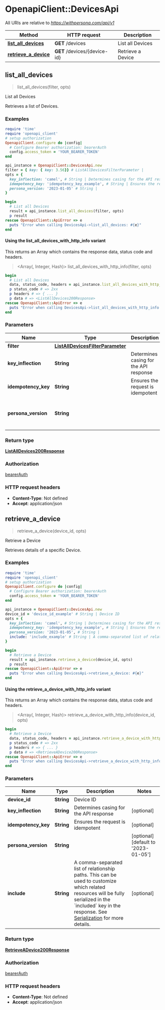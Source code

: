# OpenapiClient::DevicesApi

All URIs are relative to *https://withpersona.com/api/v1*

| Method | HTTP request | Description |
| ------ | ------------ | ----------- |
| [**list_all_devices**](DevicesApi.md#list_all_devices) | **GET** /devices | List all Devices |
| [**retrieve_a_device**](DevicesApi.md#retrieve_a_device) | **GET** /devices/{device-id} | Retrieve a Device |


## list_all_devices

> <ListAllDevices200Response> list_all_devices(filter, opts)

List all Devices

Retrieves a list of Devices.

### Examples

```ruby
require 'time'
require 'openapi_client'
# setup authorization
OpenapiClient.configure do |config|
  # Configure Bearer authorization: bearerAuth
  config.access_token = 'YOUR_BEARER_TOKEN'
end

api_instance = OpenapiClient::DevicesApi.new
filter = { key: { key: 3.56}} # ListAllDevicesFilterParameter | 
opts = {
  key_inflection: 'camel', # String | Determines casing for the API response
  idempotency_key: 'idempotency_key_example', # String | Ensures the request is idempotent
  persona_version: '2023-01-05' # String | 
}

begin
  # List all Devices
  result = api_instance.list_all_devices(filter, opts)
  p result
rescue OpenapiClient::ApiError => e
  puts "Error when calling DevicesApi->list_all_devices: #{e}"
end
```

#### Using the list_all_devices_with_http_info variant

This returns an Array which contains the response data, status code and headers.

> <Array(<ListAllDevices200Response>, Integer, Hash)> list_all_devices_with_http_info(filter, opts)

```ruby
begin
  # List all Devices
  data, status_code, headers = api_instance.list_all_devices_with_http_info(filter, opts)
  p status_code # => 2xx
  p headers # => { ... }
  p data # => <ListAllDevices200Response>
rescue OpenapiClient::ApiError => e
  puts "Error when calling DevicesApi->list_all_devices_with_http_info: #{e}"
end
```

### Parameters

| Name | Type | Description | Notes |
| ---- | ---- | ----------- | ----- |
| **filter** | [**ListAllDevicesFilterParameter**](Object.md) |  |  |
| **key_inflection** | **String** | Determines casing for the API response | [optional] |
| **idempotency_key** | **String** | Ensures the request is idempotent | [optional] |
| **persona_version** | **String** |  | [optional][default to &#39;2023-01-05&#39;] |

### Return type

[**ListAllDevices200Response**](ListAllDevices200Response.md)

### Authorization

[bearerAuth](../README.md#bearerAuth)

### HTTP request headers

- **Content-Type**: Not defined
- **Accept**: application/json


## retrieve_a_device

> <RetrieveADevice200Response> retrieve_a_device(device_id, opts)

Retrieve a Device

Retrieves details of a specific Device.

### Examples

```ruby
require 'time'
require 'openapi_client'
# setup authorization
OpenapiClient.configure do |config|
  # Configure Bearer authorization: bearerAuth
  config.access_token = 'YOUR_BEARER_TOKEN'
end

api_instance = OpenapiClient::DevicesApi.new
device_id = 'device_id_example' # String | Device ID
opts = {
  key_inflection: 'camel', # String | Determines casing for the API response
  idempotency_key: 'idempotency_key_example', # String | Ensures the request is idempotent
  persona_version: '2023-01-05', # String | 
  include: 'include_example' # String | A comma-separated list of relationship paths. This can be used to customize which related resources will be fully serialized in the `included` key in the response. See [Serialization](https://docs.withpersona.com/reference/serialization#inclusion-of-related-resources) for more details.
}

begin
  # Retrieve a Device
  result = api_instance.retrieve_a_device(device_id, opts)
  p result
rescue OpenapiClient::ApiError => e
  puts "Error when calling DevicesApi->retrieve_a_device: #{e}"
end
```

#### Using the retrieve_a_device_with_http_info variant

This returns an Array which contains the response data, status code and headers.

> <Array(<RetrieveADevice200Response>, Integer, Hash)> retrieve_a_device_with_http_info(device_id, opts)

```ruby
begin
  # Retrieve a Device
  data, status_code, headers = api_instance.retrieve_a_device_with_http_info(device_id, opts)
  p status_code # => 2xx
  p headers # => { ... }
  p data # => <RetrieveADevice200Response>
rescue OpenapiClient::ApiError => e
  puts "Error when calling DevicesApi->retrieve_a_device_with_http_info: #{e}"
end
```

### Parameters

| Name | Type | Description | Notes |
| ---- | ---- | ----------- | ----- |
| **device_id** | **String** | Device ID |  |
| **key_inflection** | **String** | Determines casing for the API response | [optional] |
| **idempotency_key** | **String** | Ensures the request is idempotent | [optional] |
| **persona_version** | **String** |  | [optional][default to &#39;2023-01-05&#39;] |
| **include** | **String** | A comma-separated list of relationship paths. This can be used to customize which related resources will be fully serialized in the &#x60;included&#x60; key in the response. See [Serialization](https://docs.withpersona.com/reference/serialization#inclusion-of-related-resources) for more details. | [optional] |

### Return type

[**RetrieveADevice200Response**](RetrieveADevice200Response.md)

### Authorization

[bearerAuth](../README.md#bearerAuth)

### HTTP request headers

- **Content-Type**: Not defined
- **Accept**: application/json

